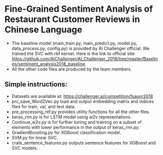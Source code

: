 
Fine-Grained Sentiment Analysis of Restaurant Customer Reviews in Chinese Language
=========================================

* The baseline model (main_train.py, main_predict.py, model.py, data_process.py, config.py) is provided by AI Challenger official. We trained the SVC with rbf kernel. Here is the link to official site: https://github.com/AIChallenger/AI_Challenger_2018/tree/master/Baselines/sentiment_analysis2018_baseline.
* All the other code files are produced by the team members.

Simple instructions:
---
* Datasets are available at: https://challenger.ai/competition/fsauor2018
* prc_save_Word2Vec.py load and output embedding matrix and indices files for train, val, and test data.
* pre_processing_ref.py provides utility functions for all the other files.
* keras_rnn.py is for LSTM model using w2v representations.
* Continue_w2v.py is for further tuning and training on a subset of elements with lower performance in the output of keras_rnn.py.
* GradientBoosting.py for XGBoost classification model.
* SVM.py for linear SVC.
* crate_sentence_features.py outputs sentence features for XGBoost and SVC models.
